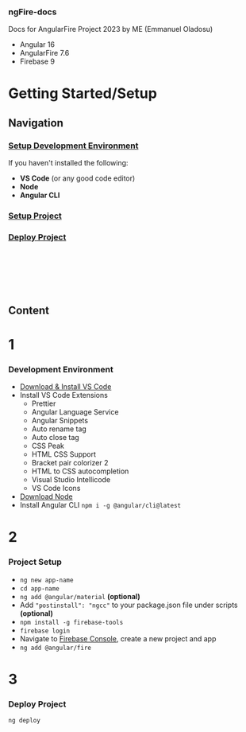 ### ngFire-docs
Docs for AngularFire Project 2023 by ME (Emmanuel Oladosu)
- Angular 16
- AngularFire 7.6
- Firebase 9
  
# Getting Started/Setup

## Navigation
### [Setup Development Environment](#1)
If you haven't installed the following:
- __VS Code__ (or any good code editor)
- __Node__
- __Angular CLI__

### [Setup Project](#2)

### [Deploy Project](#3)

&nbsp;

&nbsp;

&nbsp;

## Content
# 1
### Development Environment 
- [Download & Install VS Code](https://code.visualstudio.com/download)
- Install VS Code Extensions
  - Prettier
  - Angular Language Service
  - Angular Snippets
  - Auto rename tag
  - Auto close tag
  - CSS Peak
  - HTML CSS Support
  - Bracket pair colorizer 2
  - HTML to CSS autocompletion
  - Visual Studio Intellicode
  - VS Code Icons
- [Download Node](https://nodejs.org/pt-br/download)
- Install Angular CLI `npm i -g @angular/cli@latest`

# 2
### Project Setup
-  `ng new app-name`
-  `cd app-name`
-  `ng add @angular/material` **(optional)**
-  Add `"postinstall": "ngcc"` to your package.json file under scripts **(optional)**
-  `npm install -g firebase-tools`
-  `firebase login`
-  Navigate to [Firebase Console](https://console.firebase.com), create a new project and app
-  `ng add @angular/fire` 

# 3
### Deploy Project
`ng deploy`
